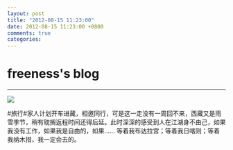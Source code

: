 ```yaml
---
layout: post
title: "2012-08-15 11:23:00"
date: 2012-08-15 11:23:00 +0800
comments: true
categories: 
---
```


# freeness's blog

----------

![](http://okqmqrbgo.bkt.clouddn.com/201208151123001.jpg)

>
\#旅行\#家人计划开车进藏，相邀同行，可是这一走没有一周回不来，西藏又是雨雪季节，稍有耽搁返程时间还得后延。此时深深的感受到人在江湖身不由己，如果我没有工作，如果我是自由的，如果……
等着我布达拉宫；等着我日喀则；等着我纳木措，我一定会去的。